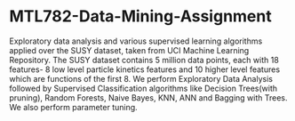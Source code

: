 # MTL782-Data-Mining-Assignment
Exploratory data analysis and various supervised learning algorithms applied over the SUSY dataset, taken from UCI Machine Learning Repository.
The SUSY dataset contains 5 million data points, each with 18 features- 8 low level particle kinetics features and 10 higher level features which are functions of the first 8.
We perform Exploratory Data Analysis followed by Supervised Classification algorithms like Decision Trees(with pruning), Random Forests, Naive Bayes, KNN, ANN and Bagging with Trees. We also perform parameter tuning.
